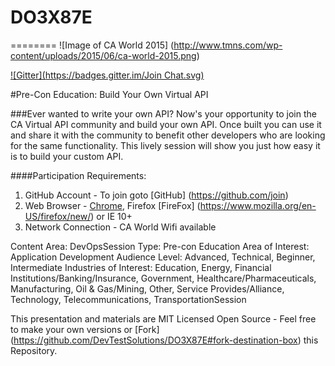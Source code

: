 # DO3X87E
========
![Image of CA World 2015] (http://www.tmns.com/wp-content/uploads/2015/06/ca-world-2015.png)

[![Gitter](https://badges.gitter.im/Join Chat.svg)](https://gitter.im/DevTestSolutions/DO3X87E?utm_source=badge&utm_medium=badge&utm_campaign=pr-badge&utm_content=badge)

#Pre-Con Education:  Build Your Own Virtual API

###Ever wanted to write your own API? Now's your opportunity to join the CA Virtual API community and build your own API. Once built you can use it and share it with the community to benefit other developers who are looking for the same functionality. This lively session will show you just how easy it is to build your custom API.

####Participation Requirements:
1. GitHub Account - To join goto [GitHub] (https://github.com/join)
2. Web Browser -  [Chrome](https://www.google.com/chrome/), Firefox [FireFox] (https://www.mozilla.org/en-US/firefox/new/) or IE 10+
3. Network Connection - CA World Wifi available

Content Area: DevOpsSession 
Type: Pre-con Education
Area of Interest: Application Development
Audience Level: Advanced, Technical, Beginner, Intermediate
Industries of Interest: Education, Energy, Financial Institutions/Banking/Insurance, Government, Healthcare/Pharmaceuticals, Manufacturing, Oil & Gas/Mining, Other, Service Provides/Alliance, Technology, Telecommunications, TransportationSession 

This presentation and materials are MIT Licensed Open Source - Feel free to make your own versions or [Fork] (https://github.com/DevTestSolutions/DO3X87E#fork-destination-box) this Repository.
